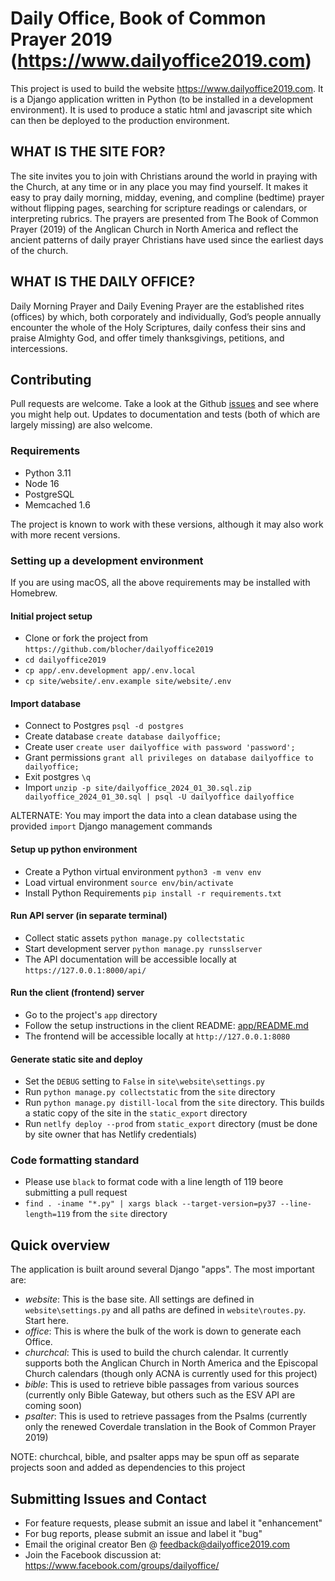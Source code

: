 # Daily Office, Book of Common Prayer 2019 (https://www.dailyoffice2019.com)
This project is used to build the website https://www.dailyoffice2019.com.  It is a Django application written in Python (to be installed in a development environment).  It is used to produce a static html and javascript site which can then be deployed to the production environment.

## WHAT IS THE SITE FOR?
The site invites you to join with Christians around the world in praying with the Church, at any time or in any place you may find yourself. It makes it easy to pray daily morning, midday, evening, and compline (bedtime) prayer without flipping pages, searching for scripture readings or calendars, or interpreting rubrics. The prayers are presented from The Book of Common Prayer (2019) of the Anglican Church in North America and reflect the ancient patterns of daily prayer Christians have used since the earliest days of the church.

## WHAT IS THE DAILY OFFICE?
Daily Morning Prayer and Daily Evening Prayer are the established rites (offices) by which, both corporately and individually, God’s people annually encounter the whole of the Holy Scriptures, daily confess their sins and praise Almighty God, and offer timely thanksgivings, petitions, and intercessions.

## Contributing
Pull requests are welcome. Take a look at the Github [issues](https://github.com/blocher/dailyoffice2019/issues) and see where you might help out. Updates to documentation and tests (both of which are largely missing) are also welcome.

### Requirements
- Python 3.11
- Node 16
- PostgreSQL
- Memcached 1.6

The project is known to work with these versions, although it may also work with more recent versions.

### Setting up a development environment
If you are using macOS, all the above requirements may be installed with Homebrew.

#### Initial project setup
- Clone or fork the project from `https://github.com/blocher/dailyoffice2019`
- `cd dailyoffice2019`
- `cp app/.env.development app/.env.local`
- `cp site/website/.env.example site/website/.env`

#### Import database
- Connect to Postgres `psql -d postgres`
- Create database `create database dailyoffice;`
- Create user `create user dailyoffice with password 'password';`
- Grant permissions `grant all privileges on database dailyoffice to dailyoffice;`
- Exit postgres `\q`
- Import `unzip -p site/dailyoffice_2024_01_30.sql.zip dailyoffice_2024_01_30.sql | psql -U dailyoffice dailyoffice`

ALTERNATE: You may import the data into a clean database using the provided `import` Django management commands

#### Setup up python environment
- Create a Python virtual environment `python3 -m venv env`
- Load virtual environment `source env/bin/activate`
- Install Python Requirements `pip install -r requirements.txt`

#### Run API server (in separate terminal)
- Collect static assets `python manage.py collectstatic`
- Start development server `python manage.py runsslserver`
- The API documentation will be accessible locally at `https://127.0.0.1:8000/api/`

#### Run the client (frontend) server
- Go to the project's `app` directory
- Follow the setup instructions in the client README: [app/README.md](app/README.md)
- The frontend will be accessible locally at `http://127.0.0.1:8080`

#### Generate static site and deploy
- Set the `DEBUG` setting to `False` in `site\website\settings.py`
- Run `python manage.py collectstatic` from the `site` directory
- Run `python manage.py distill-local` from the `site` directory.  This builds a static copy of the site in the `static_export` directory
- Run `netlfy deploy --prod` from `static_export` directory (must be done by site owner that has Netlify credentials)

### Code formatting standard
- Please use `black` to format code with a line length of 119 beore submitting a pull request
- `find . -iname "*.py" | xargs black --target-version=py37 --line-length=119` from the `site` directory

## Quick overview
The application is built around several Django "apps".  The most important are:

- *website*: This is the base site.  All settings are defined in `website\settings.py` and all paths are defined in `website\routes.py`. Start here.
- *office*: This is where the bulk of the work is down to generate each Office.
- *churchcal*: This is used to build the church calendar. It currently supports both the Anglican Church in North America and the Episcopal Church calendars (though only ACNA is currently used for this project)
- *bible*: This is used to retrieve bible passages from various sources (currently only Bible Gateway, but others such as the ESV API are coming soon)
- *psalter*: This is used to retrieve passages from the Psalms (currently only the renewed Coverdale translation in the Book of Common Prayer 2019)

NOTE: churchcal, bible, and psalter apps may be spun off as separate projects soon and added as dependencies to this project

## Submitting Issues and Contact
- For feature requests, please submit an issue and label it "enhancement"
- For bug reports, please submit an issue and label it "bug"
- Email the original creator Ben @ feedback@dailyoffice2019.com
- Join the Facebook discussion at: https://www.facebook.com/groups/dailyoffice/
